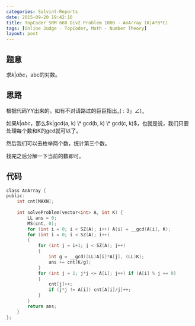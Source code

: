 ```yaml
---
categories: Solvint-Reports
date: 2015-09-20 19:42:10
title: TopCoder SRM 668 Div2 Problem 1000 - AnArray (K|A*B*C)
tags: [Online Judge - TopCoder, Math - Number Theory]
layout: post
---
```


 ## 题意 ## 

求$k|abc$，abc的对数。


 ## 思路 ## 

根据代码YY出来的，如有不对请路过的巨巨指出$\_(:3」∠)\_$

如果$k|abc$，那么$k|gcd(a, k) \* gcd(b, k) \* gcd(c, k)$，也就是说，我们只要处理每个数和K的gcd就可以了。

然后我们可以去枚举两个数，统计第三个数。

找完之后分解一下当前的数即可。


 ## 代码 ## 

```c
class AnArray {
public:
    int cnt[MAXN];
 
    int solveProblem(vector<int> A, int K) {
        LL ans = 0;
        MS(cnt, 0);
        for (int i = 0; i < SZ(A); i++) A[i] = __gcd(A[i], K);
        for (int i = 0; i < SZ(A); i++)
        {
            for (int j = i+1; j < SZ(A); j++)
            {
                int g = __gcd((LL)A[i]*A[j], (LL)K);
                ans += cnt[K/g];
            }
            for (int j = 1; j*j <= A[i]; j++) if (A[i] % j == 0)
            {
                cnt[j]++;
                if (j*j != A[i]) cnt[A[i]/j]++;
            }
        }
        return ans;
    }
};
```
